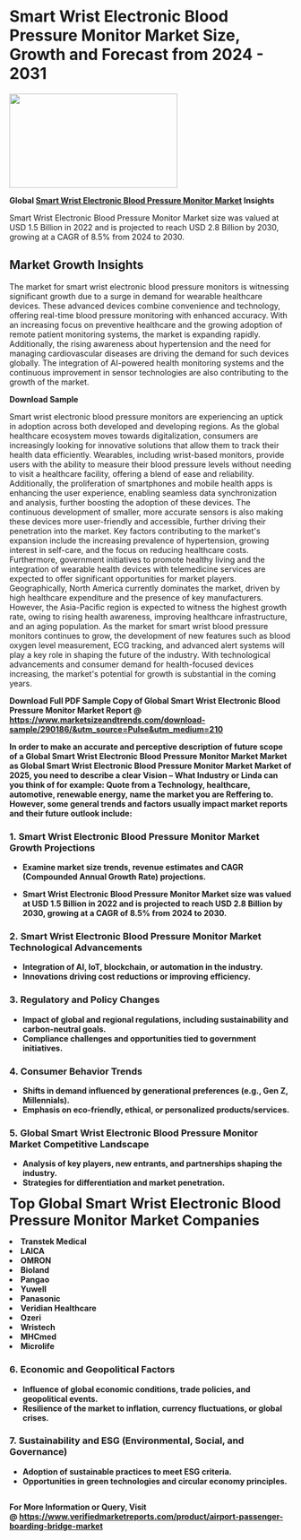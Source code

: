 <H1>Smart Wrist Electronic Blood Pressure Monitor Market Size, Growth and Forecast from 2024 - 2031</H1><img class="aligncenter size-medium wp-image-584254" src="https://thirdeyenews.in/wp-content/uploads/2024/09/Global-Market-Research-300x168.jpeg" alt="" width="300" height="168" /><p><strong>Global&nbsp;<a href="https://www.marketsizeandtrends.com/download-sample/290186/&amp;utm_source=Pulse&amp;utm_medium=210">Smart Wrist Electronic Blood Pressure Monitor Market</a> Insights</strong></p><p>Smart Wrist Electronic Blood Pressure Monitor Market size was valued at USD 1.5 Billion in 2022 and is projected to reach USD 2.8 Billion by 2030, growing at a CAGR of 8.5% from 2024 to 2030.</p><p><h2>Market Growth Insights</h2> <p>The market for smart wrist electronic blood pressure monitors is witnessing significant growth due to a surge in demand for wearable healthcare devices. These advanced devices combine convenience and technology, offering real-time blood pressure monitoring with enhanced accuracy. With an increasing focus on preventive healthcare and the growing adoption of remote patient monitoring systems, the market is expanding rapidly. Additionally, the rising awareness about hypertension and the need for managing cardiovascular diseases are driving the demand for such devices globally. The integration of AI-powered health monitoring systems and the continuous improvement in sensor technologies are also contributing to the growth of the market.</p> <p><strong>Download Sample</strong></p> <p>Smart wrist electronic blood pressure monitors are experiencing an uptick in adoption across both developed and developing regions. As the global healthcare ecosystem moves towards digitalization, consumers are increasingly looking for innovative solutions that allow them to track their health data efficiently. Wearables, including wrist-based monitors, provide users with the ability to measure their blood pressure levels without needing to visit a healthcare facility, offering a blend of ease and reliability. Additionally, the proliferation of smartphones and mobile health apps is enhancing the user experience, enabling seamless data synchronization and analysis, further boosting the adoption of these devices. The continuous development of smaller, more accurate sensors is also making these devices more user-friendly and accessible, further driving their penetration into the market. Key factors contributing to the market's expansion include the increasing prevalence of hypertension, growing interest in self-care, and the focus on reducing healthcare costs. Furthermore, government initiatives to promote healthy living and the integration of wearable health devices with telemedicine services are expected to offer significant opportunities for market players. Geographically, North America currently dominates the market, driven by high healthcare expenditure and the presence of key manufacturers. However, the Asia-Pacific region is expected to witness the highest growth rate, owing to rising health awareness, improving healthcare infrastructure, and an aging population. As the market for smart wrist blood pressure monitors continues to grow, the development of new features such as blood oxygen level measurement, ECG tracking, and advanced alert systems will play a key role in shaping the future of the industry. With technological advancements and consumer demand for health-focused devices increasing, the market's potential for growth is substantial in the coming years.</p> <p><strong></p><p><span class=""><strong>Download Full PDF Sample Copy of Global Smart Wrist Electronic Blood Pressure Monitor Market Report</strong> @ <a href="https://www.marketsizeandtrends.com/download-sample/290186/&amp;utm_source=Pulse&amp;utm_medium=210" target="_blank">https://www.marketsizeandtrends.com/download-sample/290186/&amp;utm_source=Pulse&amp;utm_medium=210</a></span></p><p>In order to make an accurate and perceptive description of future scope of a Global&nbsp;Smart Wrist Electronic Blood Pressure Monitor Market Market as Global&nbsp;Smart Wrist Electronic Blood Pressure Monitor Market Market of 2025, you need to describe a clear Vision &ndash; What Industry or Linda can you think of for example: Quote from a Technology, healthcare, automotive, renewable energy, name the market you are Reffering to. However, some general trends and factors usually impact market reports and their future outlook include:</p><h3>1.&nbsp;<strong>Smart Wrist Electronic Blood Pressure Monitor Market Growth Projections</strong></h3><ul><li>Examine market size trends, revenue estimates and CAGR (Compounded Annual Growth Rate) projections.</li><li><p>Smart Wrist Electronic Blood Pressure Monitor Market size was valued at USD 1.5 Billion in 2022 and is projected to reach USD 2.8 Billion by 2030, growing at a CAGR of 8.5% from 2024 to 2030.</p></li></ul><h3>2.&nbsp;<strong>Smart Wrist Electronic Blood Pressure Monitor Market Technological Advancements</strong></h3><ul><li>Integration of AI, IoT, blockchain, or automation in the industry.</li><li>Innovations driving cost reductions or improving efficiency.</li></ul><h3>3.&nbsp;<strong>Regulatory and Policy Changes</strong></h3><ul><li>Impact of global and regional regulations, including sustainability and carbon-neutral goals.</li><li>Compliance challenges and opportunities tied to government initiatives.</li></ul><h3>4.&nbsp;<strong>Consumer Behavior Trends</strong></h3><ul><li>Shifts in demand influenced by generational preferences (e.g., Gen Z, Millennials).</li><li>Emphasis on eco-friendly, ethical, or personalized products/services.</li></ul><h3>5.&nbsp;<strong>Global Smart Wrist Electronic Blood Pressure Monitor Market Competitive Landscape</strong></h3><ul><li>Analysis of key players, new entrants, and partnerships shaping the industry.</li><li>Strategies for differentiation and market penetration.</li></ul><p data-pm-slice="1 1 []"><span style="color: inherit; font-family: inherit; font-size: 25px;">Top Global Smart Wrist Electronic Blood Pressure Monitor Market Companies</span></p><div class="" data-test-id=""><p><li>Transtek Medical</li><li> LAICA</li><li> OMRON</li><li> Bioland</li><li> Pangao</li><li> Yuwell</li><li> Panasonic</li><li> Veridian Healthcare</li><li> Ozeri</li><li> Wristech</li><li> MHCmed</li><li> Microlife</li></p></div><h3>6.&nbsp;<strong>Economic and Geopolitical Factors</strong></h3><ul><li>Influence of global economic conditions, trade policies, and geopolitical events.</li><li>Resilience of the market to inflation, currency fluctuations, or global crises.</li></ul><h3>7.&nbsp;<strong>Sustainability and ESG (Environmental, Social, and Governance)</strong></h3><ul><li>Adoption of sustainable practices to meet ESG criteria.</li><li>Opportunities in green technologies and circular economy principles.</li></ul><h2><strong style="font-size: 14px;">For More Information or Query, Visit @&nbsp;</strong><a style="background-color: #ffffff; font-size: 14px;" href="https://www.marketsizeandtrends.com/report/smart-wrist-electronic-blood-pressure-monitor-market/" target="_blank">https://www.verifiedmarketreports.com/product/airport-passenger-boarding-bridge-market</a></h2>
